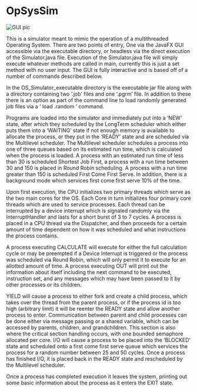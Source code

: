# OpSysSim


![GUI pic](./gui-pic.png)

This is a simulator meant to mimic the operation of a multithreaded Operating System. There are two points of entry,
One via the JavaFX GUI accessible via the executable directory, or headless via the direct execution of the Simulator.java file. Execution of the Simulator.java file will simply execute whatever methods are called in main, currently this is just a set method with no user input. The GUI is fully interactive and is based off of a number of commands described below. 


In the OS_Simulator_executable directory is
the executable jar file along with a directory containing two ‘.job’ files and one ‘.pgrm’ file. In
addition to these there is an option as part of the command line to load randomly generated
job files via a ‘ load <number>.random ‘ command.


Programs are loaded into the simulator and immediately put into a ‘NEW’ state, after
which they scheduled by the LongTerm scheduler which either puts them into a ‘WAITING’
state if not enough memory is available to allocate the process, or they put in the ‘READY’ state
and are scheduled via the Multilevel scheduler. The Multilevel scheduler schedules a process
into one of three queues based on its estimated run time, which is calculated when the process
is loaded. A process with an estimated run time of less than 30 is scheduled Shortest Job First, a
process with a run time between 30 and 150 is placed in Round Robin scheduling. A process
with a run time greater than 150 is scheduled First Come First Serve. In addition, there is a
background mode which services first come first serve 10% of the time.


Upon first execution, the CPU initializes two primary threads which serve as the two
main cores for the OS. Each Core in turn initializes four primary core threads which are used to
service processes. Each thread can be interrupted by a device interrupt which is signaled
randomly via the InterruptHandler and lasts for a short burst of 3 to 7 cycles. A process is
placed in a CPU thread via the Dispatcher, and then proceeds for a certain amount of time
dependent on how it was scheduled and what instructions the process contains.


A process executing CALCULATE will execute for either the full calculation cycle or may
be preempted if a Device Interrupt is triggered or the process was scheduled via Round Robin,
which will only permit it to execute for an allotted amount of time.
A process executing OUT will print out the information about itself including the next
command to be executed, instruction set, and any messages which may have been passed to it
by other processes or its children.


YIELD will cause a process to either fork and create a child process, which takes over the
thread from the parent process, or if the process id is too high (arbitrary limit) it will be reenter
the READY state and allow another process to enter. Communication between parent and child
processes can be done either via message passing or a shared variable, which can be accessed
by parents, children, and grandchildren. This section is also where the critical section handling
occurs, with one bounded semaphore allocated per core.
I/O will cause a process to be placed into the ‘BLOCKED’ state and scheduled onto a first
come first serve queue which services the process for a random number between 25 and 50
cycles. Once a process has finished I/O, it is placed back in the READY state and rescheduled by
the Multilevel scheduler.


Once a process has completed execution it leaves the system, printing out some basic
information about the process as it enters the EXIT state.
